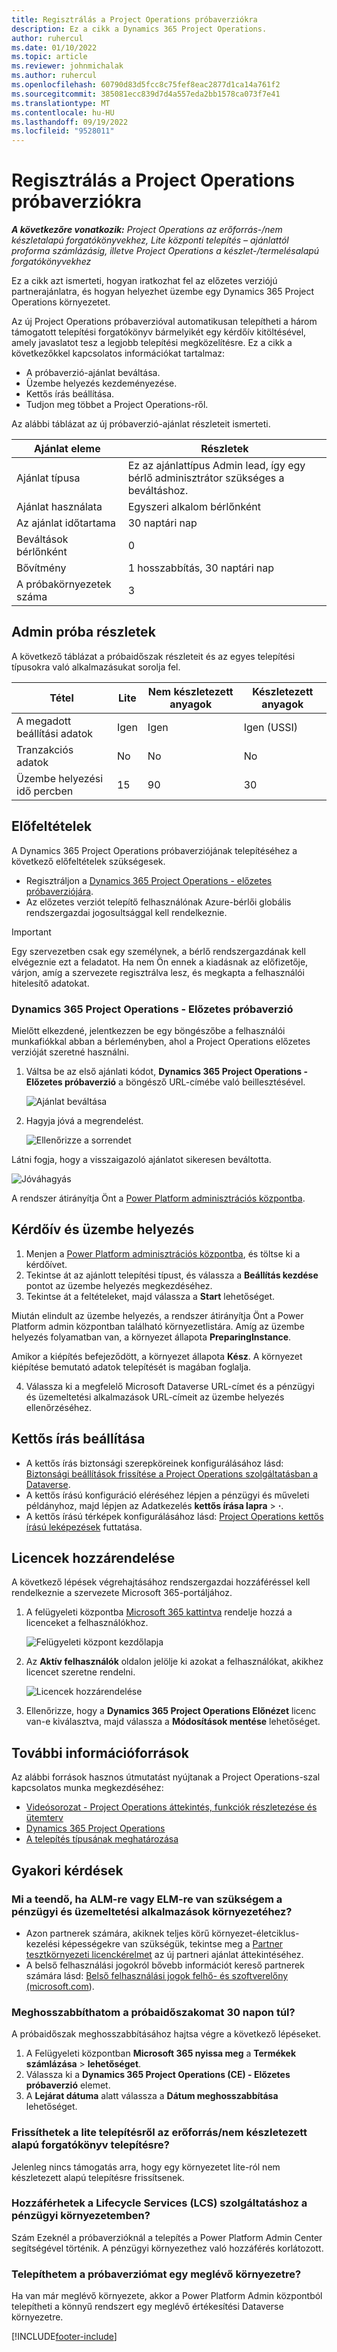```yaml
---
title: Regisztrálás a Project Operations próbaverziókra
description: Ez a cikk a Dynamics 365 Project Operations.
author: ruhercul
ms.date: 01/10/2022
ms.topic: article
ms.reviewer: johnmichalak
ms.author: ruhercul
ms.openlocfilehash: 60790d83d5fcc8c75fef8eac2877d1ca14a761f2
ms.sourcegitcommit: 385081ecc839d7d4a557eda2bb1578ca073f7e41
ms.translationtype: MT
ms.contentlocale: hu-HU
ms.lasthandoff: 09/19/2022
ms.locfileid: "9528011"
---
```

# <a name="sign-up-for-project-operations-trials"></a>Regisztrálás a Project Operations próbaverziókra 

_**A következőre vonatkozik:** Project Operations az erőforrás-/nem készletalapú forgatókönyvekhez, Lite központi telepítés – ajánlattól proforma számlázásig, illetve Project Operations a készlet-/termelésalapú forgatókönyvekhez_ 



Ez a cikk azt ismerteti, hogyan iratkozhat fel az előzetes verziójú partnerajánlatra, és hogyan helyezhet üzembe egy Dynamics 365 Project Operations környezetet.

Az új Project Operations próbaverzióval automatikusan telepítheti a három támogatott telepítési forgatókönyv bármelyikét egy kérdőív kitöltésével, amely javaslatot tesz a legjobb telepítési megközelítésre. Ez a cikk a következőkkel kapcsolatos információkat tartalmaz:

- A próbaverzió-ajánlat beváltása.
- Üzembe helyezés kezdeményezése.
- Kettős írás beállítása.
- Tudjon meg többet a Project Operations-ről. 

Az alábbi táblázat az új próbaverzió-ajánlat részleteit ismerteti.

| **Ajánlat eleme**               | **Részletek**                                  |
|------------------------------|----------------------------------------------|
| Ajánlat típusa                   | Ez az ajánlattípus Admin lead, így egy bérlő adminisztrátor szükséges a beváltáshoz. |
| Ajánlat használata                    | Egyszeri alkalom bérlőnként                          |
| Az ajánlat időtartama               | 30 naptári nap                             |
| Beváltások bérlőnként       | 0                                            |
| Bővítmény                    | 1 hosszabbítás, 30 naptári nap               |
| A próbakörnyezetek száma | 3                                            |


## <a name="admin-trial-details"></a>Admin próba részletek
A következő táblázat a próbaidőszak részleteit és az egyes telepítési típusokra való alkalmazásukat sorolja fel.

| **Tétel**                      | **Lite**                                     | **Nem készletezett anyagok** | **Készletezett anyagok** |
|-------------------------------|----------------------------------------------|---------------------------|-----------------------|
| A megadott beállítási adatok           | Igen                                          | Igen                       | Igen (USSI)            |
| Tranzakciós adatok            | No                                           | No                        | No                    |
| Üzembe helyezési idő percben  | 15                                           | 90                        | 30                    |
 
## <a name="prerequisites"></a>Előfeltételek
A Dynamics 365 Project Operations próbaverziójának telepítéséhez a következő előfeltételek szükségesek.

- Regisztráljon a [Dynamics 365 Project Operations - előzetes próbaverziójára](https://www.aka.ms/try-po).
- Az előzetes verziót telepítő felhasználónak Azure-bérlői globális rendszergazdai jogosultsággal kell rendelkeznie.

> [!IMPORTANT]
> Egy szervezetben csak egy személynek, a bérlő rendszergazdának kell elvégeznie ezt a feladatot. Ha nem Ön ennek a kiadásnak az előfizetője, várjon, amíg a szervezete regisztrálva lesz, és megkapta a felhasználói hitelesítő adatokat.

### <a name="dynamics-365-project-operations---preview-trial"></a>Dynamics 365 Project Operations - Előzetes próbaverzió 

Mielőtt elkezdené, jelentkezzen be egy böngészőbe a felhasználói munkafiókkal abban a bérleményben, ahol a Project Operations előzetes verzióját szeretné használni.

1. Váltsa be az első ajánlati kódot, **Dynamics 365 Project Operations - Előzetes próbaverzió** a böngésző URL-címébe való beillesztésével.

    ![Ajánlat beváltása](./media/16RedeemFirstOfferNew.png)

2. Hagyja jóvá a megrendelést.

    ![Ellenőrizze a sorrendet](./media/17ConfirmOrderNew.png)

  Látni fogja, hogy a visszaigazoló ajánlatot sikeresen beváltotta.

   ![Jóváhagyás](./media/18OrderConfirmationNew.png)

  A rendszer átirányítja Önt a [Power Platform adminisztrációs központba](https://admin.powerplatform.microsoft.com/projectoperationstrial).

## <a name="questionnaire-and-provisioning"></a>Kérdőív és üzembe helyezés

1.  Menjen a [Power Platform adminisztrációs központba](https://admin.powerplatform.com/projectoperationstrial), és töltse ki a kérdőívet.  
2.  Tekintse át az ajánlott telepítési típust, és válassza a **Beállítás kezdése** pontot az üzembe helyezés megkezdéséhez.
3.  Tekintse át a feltételeket, majd válassza a **Start** lehetőséget.

   Miután elindult az üzembe helyezés, a rendszer átirányítja Önt a Power Platform admin központban található környezetlistára. Amíg az üzembe helyezés folyamatban van, a környezet állapota **PreparingInstance**.
 
  Amikor a kiépítés befejeződött, a környezet állapota **Kész**. A környezet kiépítése bemutató adatok telepítését is magában foglalja.
 
4.  Válassza ki a megfelelő Microsoft Dataverse URL-címet és a pénzügyi és üzemeltetési alkalmazások URL-címeit az üzembe helyezés ellenőrzéséhez.

## <a name="configuring-dual-write"></a>Kettős írás beállítása
- A kettős írás biztonsági szerepköreinek konfigurálásához lásd: [Biztonsági beállítások frissítése a Project Operations szolgáltatásban a Dataverse](resource-provision-new-environment.md#update-security-settings-on-project-operations-on-dataverse).
- A kettős írású konfiguráció eléréséhez lépjen a pénzügyi és műveleti példányhoz, majd lépjen az Adatkezelés **kettős írása lapra** > **·**.
- A kettős írású térképek konfigurálásához lásd: [Project Operations kettős írású leképezések](resource-provision-new-environment.md#run-project-operations-dual-write-maps) futtatása.

## <a name="assign-licenses"></a>Licencek hozzárendelése

A következő lépések végrehajtásához rendszergazdai hozzáféréssel kell rendelkeznie a szervezete Microsoft 365-portáljához.

1. A felügyeleti központba [Microsoft 365 kattintva](https://portal.office.com/) rendelje hozzá a licenceket a felhasználókhoz.

   ![Felügyeleti központ kezdőlapja](./media/14AdminPortal.png)

2. Az **Aktív felhasználók** oldalon jelölje ki azokat a felhasználókat, akikhez licencet szeretne rendelni.

   ![Licencek hozzárendelése](./media/15AssignLicenses.png)

3. Ellenőrizze, hogy a **Dynamics 365 Project Operations Előnézet** licenc van-e kiválasztva, majd válassza a **Módosítások mentése** lehetőséget.

## <a name="additional-resources"></a>További információforrások

Az alábbi források hasznos útmutatást nyújtanak a Project Operations-szal kapcsolatos munka megkezdéséhez:

- [Videósorozat - Project Operations áttekintés, funkciók részletezése és ütemterv](https://youtube.com/playlist?list=PLcakwueIHoT_LJ3Fr1tHnkPk5lioqE6uH)
- [Dynamics 365 Project Operations](/training/modules/examine-dynamics-365-project-operations/)
- [A telepítés típusának meghatározása](determine-deployment-type.md)

## <a name="frequently-asked-questions"></a>Gyakori kérdések

### <a name="what-if-i-require-alm-or-elm-for-my-finance-and-operations-apps-environment"></a>Mi a teendő, ha ALM-re vagy ELM-re van szükségem a pénzügyi és üzemeltetési alkalmazások környezetéhez?

- Azon partnerek számára, akiknek teljes körű környezet-életciklus-kezelési képességekre van szükségük, tekintse meg a [Partner tesztkörnyezeti licenckérelmet](https://experience.dynamics.com/requestlicense) az új partneri ajánlat áttekintéséhez. 
- A belső felhasználási jogokról bővebb információt kereső partnerek számára lásd: [Belső felhasználási jogok felhő- és szoftverelőny (microsoft.com](https://partner.microsoft.com/membership/internal-use-software)).

### <a name="can-i-extend-my-trial-beyond-30-days"></a>Meghosszabbíthatom a próbaidőszakomat 30 napon túl?
A próbaidőszak meghosszabbításához hajtsa végre a következő lépéseket.

1. A Felügyeleti központban **Microsoft 365 nyissa meg** a **Termékek számlázása** > **lehetőséget**.
2. Válassza ki a **Dynamics 365 Project Operations (CE) - Előzetes próbaverzió** elemet.
3. A **Lejárat dátuma** alatt válassza a **Dátum meghosszabbítása** lehetőséget.

### <a name="can-i-upgrade-from-the-lite-deployment-to-the-resourcenon-stocked-based-scenario-deployment"></a>Frissíthetek a lite telepítésről az erőforrás/nem készletezett alapú forgatókönyv telepítésre?
Jelenleg nincs támogatás arra, hogy egy környezetet lite-ról nem készletezett alapú telepítésre frissítsenek.

### <a name="can-i-access-lifecycle-services-lcs-for-my-finance-environments"></a>Hozzáférhetek a Lifecycle Services (LCS) szolgáltatáshoz a pénzügyi környezetemben?  
Szám Ezeknél a próbaverzióknál a telepítés a Power Platform Admin Center segítségével történik. A pénzügyi környezethez való hozzáférés korlátozott.

### <a name="can-i-install-my-trial-on-an-existing-environment"></a>Telepíthetem a próbaverziómat egy meglévő környezetre?
Ha van már meglévő környezete, akkor a Power Platform Admin központból telepítheti a könnyű rendszert egy meglévő értékesítési Dataverse környezetre.

[!INCLUDE[footer-include](../includes/footer-banner.md)]
